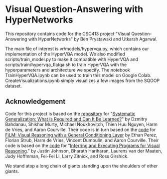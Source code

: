 # Visual Question-Answering with HyperNetworks

This repository contains code for the CSC413 project "Visual Question-Answering with HyperNetworks" by Ben Prystawski and Utkarsh Agarwal. 

The main file of interest is vr/models/hypervqa.py, which contains our implementation of the HyperVQA model. We also modified scripts/train_model.py to make it compatible with HyperVQA and scripts/train/hypervqa_flatqa.sh to train HyperVQA with the hyperparameters and architecture we specify. The notebook TrainHyperVQA.ipynb can be used to train this model on Google Colab. CreateVisualizations.ipynb simply visualizes a few images from the SQOOP dataset. 

## Acknowledgement

Code for this project is based on the [repository](https://github.com/rizar/systematic-generalization-sqoop) for "[Systematic Generalization: What is Required and Can It Be Learned?](https://arxiv.org/abs/1811.12889)" by Dzmitry Bahdanau, Shikhar Murty, Michael Noukhovitch, Thien Huu Nguyen, Harm de Vries, and Aaron Courville. Their code is in turn based on the [code](https://github.com/ethanjperez/film) for [FiLM: Visual Reasoning with a General Conditioning Layer](https://arxiv.org/abs/1709.07871v2) by Ethan Perez, Florian Strub, Harm de Vries, Vincent Dumoulin, and Aaron Courville. Their code is based on the [code](https://github.com/facebookresearch/clevr-iep) for "[Inferring and Executing Programs for Visual Reasoning](https://arxiv.org/abs/1705.03633)." by Justin Johnson, Bharath Hariharan, Laurens van der Maaten, Judy Hoffmman, Fei-Fei Li, Larry Zitnick, and Ross Girshick.

We stand atop a long chain of giants standing upon the shoulders of other giants.
